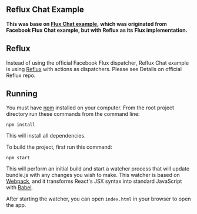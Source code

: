 ## Reflux Chat Example

**This was base on [Flux Chat example](https://github.com/d6u/flux-chat),**
**which was originated from Facebook Flux Chat example, but with Reflux as its**
**Flux implementation.**

## Reflux

Instead of using the official Facebook Flux dispatcher, Reflux Chat example is
using [Reflux](https://github.com/reflux/refluxjs) with actions as dispatchers.
Please see Details on official Reflux repo.

## Running

You must have [npm](https://www.npmjs.org/) installed on your computer.
From the root project directory run these commands from the command line:

`npm install`

This will install all dependencies.

To build the project, first run this command:

`npm start`

This will perform an initial build and start a watcher process that will
update bundle.js with any changes you wish to make. This watcher is
based on [Webpack](http://webpack.github.io/), and it transforms
React's JSX syntax into standard JavaScript with [Babel](https://babeljs.io/).

After starting the watcher, you can open `index.html` in your browser to
open the app.
